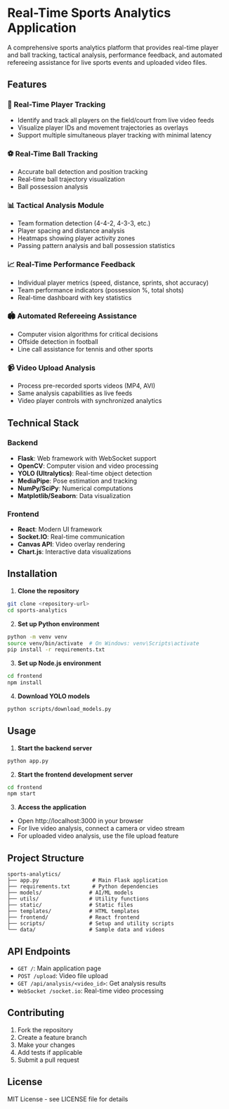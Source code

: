 # Real-Time Sports Analytics Application

A comprehensive sports analytics platform that provides real-time player and ball tracking, tactical analysis, performance feedback, and automated refereeing assistance for live sports events and uploaded video files.

## Features

### 🎯 Real-Time Player Tracking
- Identify and track all players on the field/court from live video feeds
- Visualize player IDs and movement trajectories as overlays
- Support multiple simultaneous player tracking with minimal latency

### ⚽ Real-Time Ball Tracking
- Accurate ball detection and position tracking
- Real-time ball trajectory visualization
- Ball possession analysis

### 📊 Tactical Analysis Module
- Team formation detection (4-4-2, 4-3-3, etc.)
- Player spacing and distance analysis
- Heatmaps showing player activity zones
- Passing pattern analysis and ball possession statistics

### 📈 Real-Time Performance Feedback
- Individual player metrics (speed, distance, sprints, shot accuracy)
- Team performance indicators (possession %, total shots)
- Real-time dashboard with key statistics

### 🏟️ Automated Refereeing Assistance
- Computer vision algorithms for critical decisions
- Offside detection in football
- Line call assistance for tennis and other sports

### 📹 Video Upload Analysis
- Process pre-recorded sports videos (MP4, AVI)
- Same analysis capabilities as live feeds
- Video player controls with synchronized analytics

## Technical Stack

### Backend
- **Flask**: Web framework with WebSocket support
- **OpenCV**: Computer vision and video processing
- **YOLO (Ultralytics)**: Real-time object detection
- **MediaPipe**: Pose estimation and tracking
- **NumPy/SciPy**: Numerical computations
- **Matplotlib/Seaborn**: Data visualization

### Frontend
- **React**: Modern UI framework
- **Socket.IO**: Real-time communication
- **Canvas API**: Video overlay rendering
- **Chart.js**: Interactive data visualizations

## Installation

1. **Clone the repository**
```bash
git clone <repository-url>
cd sports-analytics
```

2. **Set up Python environment**
```bash
python -m venv venv
source venv/bin/activate  # On Windows: venv\Scripts\activate
pip install -r requirements.txt
```

3. **Set up Node.js environment**
```bash
cd frontend
npm install
```

4. **Download YOLO models**
```bash
python scripts/download_models.py
```

## Usage

1. **Start the backend server**
```bash
python app.py
```

2. **Start the frontend development server**
```bash
cd frontend
npm start
```

3. **Access the application**
- Open http://localhost:3000 in your browser
- For live video analysis, connect a camera or video stream
- For uploaded video analysis, use the file upload feature

## Project Structure

```
sports-analytics/
├── app.py                 # Main Flask application
├── requirements.txt       # Python dependencies
├── models/               # AI/ML models
├── utils/                # Utility functions
├── static/               # Static files
├── templates/            # HTML templates
├── frontend/             # React frontend
├── scripts/              # Setup and utility scripts
└── data/                 # Sample data and videos
```

## API Endpoints

- `GET /`: Main application page
- `POST /upload`: Video file upload
- `GET /api/analysis/<video_id>`: Get analysis results
- `WebSocket /socket.io`: Real-time video processing

## Contributing

1. Fork the repository
2. Create a feature branch
3. Make your changes
4. Add tests if applicable
5. Submit a pull request

## License

MIT License - see LICENSE file for details 